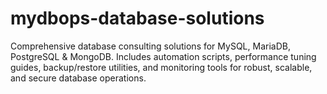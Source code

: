 # mydbops-database-solutions
Comprehensive database consulting solutions for MySQL, MariaDB, PostgreSQL &amp; MongoDB. Includes automation scripts, performance tuning guides, backup/restore utilities, and monitoring tools for robust, scalable, and secure database operations.
